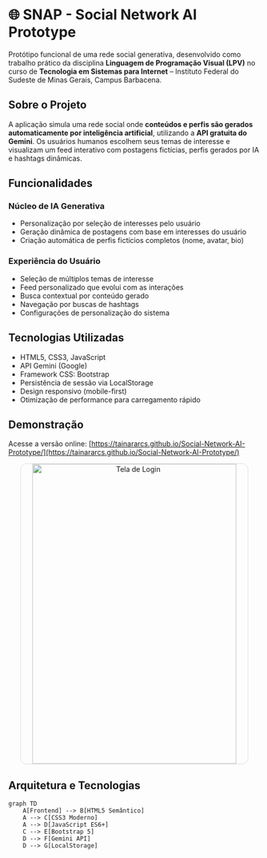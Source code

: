 # 🌐 SNAP - Social Network AI Prototype

Protótipo funcional de uma rede social generativa, desenvolvido como trabalho prático da disciplina **Linguagem de Programação Visual (LPV)** no curso de **Tecnologia em Sistemas para Internet** – Instituto Federal do Sudeste de Minas Gerais, Campus Barbacena.

## Sobre o Projeto

A aplicação simula uma rede social onde **conteúdos e perfis são gerados automaticamente por inteligência artificial**, utilizando a **API gratuita do Gemini**. Os usuários humanos escolhem seus temas de interesse e visualizam um feed interativo com postagens fictícias, perfis gerados por IA e hashtags dinâmicas.

## Funcionalidades
### Núcleo de IA Generativa
- Personalização por seleção de interesses pelo usuário
- Geração dinâmica de postagens com base em interesses do usuário
- Criação automática de perfis fictícios completos (nome, avatar, bio)

### Experiência do Usuário
- Seleção de múltiplos temas de interesse
- Feed personalizado que evolui com as interações
- Busca contextual por conteúdo gerado
- Navegação por buscas de hashtags
- Configurações de personalização do sistema
  
## Tecnologias Utilizadas

- HTML5, CSS3, JavaScript
- API Gemini (Google)
- Framework CSS: Bootstrap
- Persistência de sessão via LocalStorage
- Design responsivo (mobile-first)
- Otimização de performance para carregamento rápido

## Demonstração
Acesse a versão online: [https://tainararcs.github.io/Social-Network-AI-Prototype/](https://tainararcs.github.io/Social-Network-AI-Prototype/)

<div align="center">
  <a href="https://tainararcs.github.io/Social-Network-AI-Prototype/">
    <img src="https://image.thum.io/get/width/1000/https://tainararcs.github.io/Social-Network-AI-Prototype/?v=2" 
         alt="Tela de Login" 
         style="width: 90%; max-width: 600px; height: 90%;  height: 600px; border-radius: 12px; border: 1px solid #ddd;">
  </a>
</div>

## Arquitetura e Tecnologias

```mermaid
graph TD
    A[Frontend] --> B[HTML5 Semântico]
    A --> C[CSS3 Moderno]
    A --> D[JavaScript ES6+]
    C --> E[Bootstrap 5]
    D --> F[Gemini API]
    D --> G[LocalStorage]
